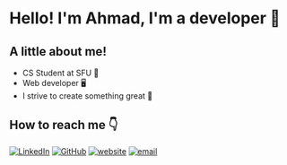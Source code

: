 # Hello! I'm Ahmad, I'm a developer 👋

## A little about me! 
- CS Student at SFU 🌱
- Web developer 🖥️
- I strive to create something great 🥇

## How to reach me 👇
[![LinkedIn](https://img.shields.io/badge/ahmadmasud-0077B5?style=for-the-badge&logo=linkedin&logoColor=white)](https://www.linkedin.com/in/ahmadmasud/)
[![GitHub](https://img.shields.io/badge/ahmad--masud-100000?style=for-the-badge&logo=github&logoColor=white)](https://github.com/ahmad-masud)
[![website](https://img.shields.io/badge/ahmadmasud.xyz-4285F4?style=for-the-badge&logo=Google-chrome&logoColor=white)](https://ahmadmasud.xyz)
[![email](https://img.shields.io/badge/-ahmadmasud25@hotmail.com-D14836?style=for-the-badge&logo=gmail&logoColor=white)](mailto:ahmadmasud25@hotmail.com)

